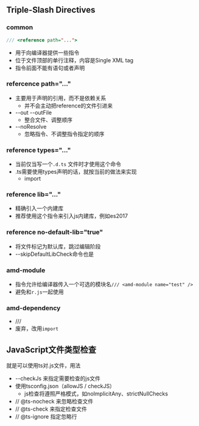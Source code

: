 ## Triple-Slash Directives

### common

```javascript
/// <reference path="...">
```

- 用于向编译器提供一些指令
- 位于文件顶部的单行注释，内容是Single XML tag
- 指令前面不能有语句或者声明


### refercence path="..."

- 主要用于声明的引用，而不是依赖关系
	- 并不会主动把reference的文件引进来
- --out --outFile
	- 整合文件、调整顺序
- --noResolve
	- 忽略指令、不调整指令指定的顺序

### reference types="..."

- 当前仅当写一个`.d.ts` 文件时才使用这个命令
- .ts需要使用types声明的话，就按当前的做法来实现
	- import

### reference lib="..."

- 精确引入一个内建库
- 推荐使用这个指令来引入js内建库，例如es2017

### reference no-default-lib="true"

- 将文件标记为默认库，跳过编辑阶段
- --skipDefaultLibCheck命令也是

### amd-module

- 指令允许给编译器传入一个可选的模块名`/// <amd-module name="test" />`
- 避免和`r.js`一起使用

### amd-dependency

- /// <amd-dependency />
- 废弃，改用`import`


## JavaScript文件类型检查

就是可以使用ts对.js文件，用法

- --checkJs 来指定需要检查的js文件
- 使用tsconfig.json（allowJS / checkJS）
    - js检查将遵照严格模式，如noImplicitAny、strictNullChecks
- // @ts-nocheck 来忽略检查文件
- // @ts-check 来指定检查文件
- // @ts-ignore 指定忽略行
